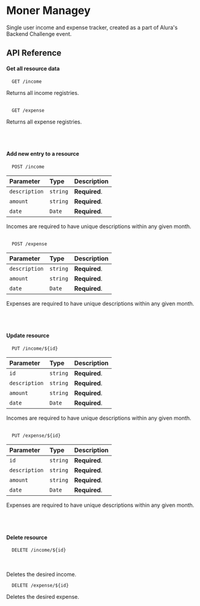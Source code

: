 
# Moner Managey

Single user income and expense tracker, created as a part of Alura's Backend Challenge event.

## API Reference

#### Get all resource data

```http
  GET /income
```
Returns all income registries.
<br><br>

```http
  GET /expense
```
Returns all expense registries.

<br><br>

#### Add new entry to a resource

```http
  POST /income
```

| Parameter          | Type     | Description   |
| :----------------- | :------- | :------------ |
| `description`      | `string` | **Required**. |
| `amount`           | `string` | **Required**. |
| `date `            | `Date`   | **Required**. |

Incomes are required to have unique descriptions within any given month.
<br>
<br>
```http
  POST /expense
```

| Parameter          | Type     | Description   |
| :----------------- | :------- | :------------ |
| `description`      | `string` | **Required**. |
| `amount`           | `string` | **Required**. |
| `date `            | `Date`   | **Required**. |

Expenses are required to have unique descriptions within any given month.

<br><br>

#### Update resource

```http
  PUT /income/${id}
```

| Parameter          | Type     | Description   |
| :----------------- | :------- | :------------ |
| `id`               | `string` | **Required**. |
| `description`      | `string` | **Required**. |
| `amount`           | `string` | **Required**. |
| `date `            | `Date`   | **Required**. |

Incomes are required to have unique descriptions within any given month.
<br>
<br>
```http
  PUT /expense/${id}
```

| Parameter          | Type     | Description   |
| :----------------- | :------- | :------------ |
| `id`               | `string` | **Required**. |
| `description`      | `string` | **Required**. |
| `amount`           | `string` | **Required**. |
| `date `            | `Date`   | **Required**. |

Expenses are required to have unique descriptions within any given month.

<br><br>

#### Delete resource

```http
  DELETE /income/${id}
```
<br>
<br>
Deletes the desired income.

```http
  DELETE /expense/${id}
```

Deletes the desired expense.
